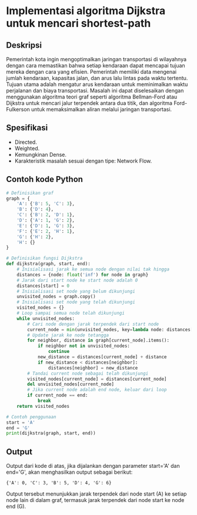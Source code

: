 # Implementasi algoritma Dijkstra untuk mencari shortest-path

## Deskripsi
Pemerintah kota ingin mengoptimalkan jaringan transportasi di wilayahnya dengan cara memastikan bahwa setiap kendaraan dapat mencapai tujuan mereka dengan cara yang efisien. Pemerintah memiliki data mengenai jumlah kendaraan, kapasitas jalan, dan arus lalu lintas pada waktu tertentu. Tujuan utama adalah mengatur arus kendaraan untuk meminimalkan waktu perjalanan dan biaya transportasi. Masalah ini dapat diselesaikan dengan menggunakan algoritma teori graf seperti algoritma Bellman-Ford atau Dijkstra untuk mencari jalur terpendek antara dua titik, dan algoritma Ford-Fulkerson untuk memaksimalkan aliran melalui jaringan transportasi.

## Spesifikasi
- Directed.
- Weighted.
- Kemungkinan Dense.
- Karakteristik masalah sesuai dengan tipe: Network Flow.

## Contoh kode Python
```python
# Definisikan graf
graph = {
    'A': {'B': 5, 'C': 3},
    'B': {'D': 4},
    'C': {'B': 2, 'D': 1},
    'D': {'A': 1, 'G': 2},
    'E': {'D': 1, 'G': 3},
    'F': {'E': 2, 'H': 1},
    'G': {'H': 2},
    'H': {}
}

# Definisikan fungsi Dijkstra
def dijkstra(graph, start, end):
    # Inisialisasi jarak ke semua node dengan nilai tak hingga
    distances = {node: float('inf') for node in graph}
    # Jarak dari start node ke start node adalah 0
    distances[start] = 0
    # Inisialisasi set node yang belum dikunjungi
    unvisited_nodes = graph.copy()
    # Inisialisasi set node yang telah dikunjungi
    visited_nodes = {}
    # Loop sampai semua node telah dikunjungi
    while unvisited_nodes:
        # Cari node dengan jarak terpendek dari start node
        current_node = min(unvisited_nodes, key=lambda node: distances[node])
        # Update jarak ke node tetangga
        for neighbor, distance in graph[current_node].items():
            if neighbor not in unvisited_nodes:
                continue
            new_distance = distances[current_node] + distance
            if new_distance < distances[neighbor]:
                distances[neighbor] = new_distance
        # Tandai current node sebagai telah dikunjungi
        visited_nodes[current_node] = distances[current_node]
        del unvisited_nodes[current_node]
        # Jika current node adalah end node, keluar dari loop
        if current_node == end:
            break
    return visited_nodes

# Contoh penggunaan
start = 'A'
end = 'G'
print(dijkstra(graph, start, end))
```

## Output
Output dari kode di atas, jika dijalankan dengan parameter start='A' dan end='G', akan menghasilkan output sebagai berikut:
```
{'A': 0, 'C': 3, 'B': 5, 'D': 4, 'G': 6}
```
Output tersebut menunjukkan jarak terpendek dari node start (A) ke setiap node lain di dalam graf, termasuk jarak terpendek dari node start ke node end (G).